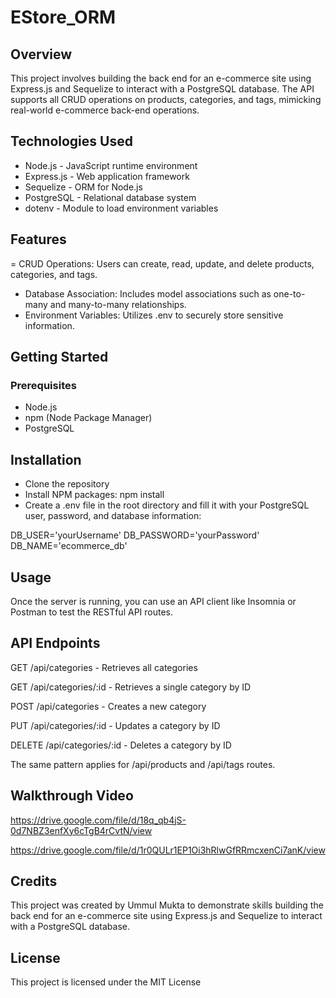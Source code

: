 # EStore_ORM
## Overview
This project involves building the back end for an e-commerce site using Express.js and Sequelize to interact with a PostgreSQL database. The API supports all CRUD operations on products, categories, and tags, mimicking real-world e-commerce back-end operations.

## Technologies Used
- Node.js - JavaScript runtime environment
- Express.js - Web application framework
- Sequelize - ORM for Node.js
- PostgreSQL - Relational database system
- dotenv - Module to load environment variables
## Features
= CRUD Operations: Users can create, read, update, and delete products, categories, and tags.
- Database Association: Includes model associations such as one-to-many and many-to-many relationships.
- Environment Variables: Utilizes .env to securely store sensitive information.
## Getting Started
### Prerequisites
- Node.js
- npm (Node Package Manager)
- PostgreSQL
## Installation
- Clone the repository
- Install NPM packages: npm install
- Create a .env file in the root directory and fill it with your PostgreSQL user, password, and database information:
  
DB_USER='yourUsername'
DB_PASSWORD='yourPassword'
DB_NAME='ecommerce_db'

## Usage
Once the server is running, you can use an API client like Insomnia or Postman to test the RESTful API routes.

## API Endpoints

GET /api/categories - Retrieves all categories

GET /api/categories/:id - Retrieves a single category by ID

POST /api/categories - Creates a new category

PUT /api/categories/:id - Updates a category by ID

DELETE /api/categories/:id - Deletes a category by ID

The same pattern applies for /api/products and /api/tags routes.

## Walkthrough Video

 https://drive.google.com/file/d/18q_qb4jS-0d7NBZ3enfXy6cTgB4rCvtN/view

 https://drive.google.com/file/d/1r0QULr1EP1Oi3hRlwGfRRmcxenCi7anK/view

 
 ## Credits
 
 This project was created by Ummul Mukta to demonstrate skills building the back end for an e-commerce site using Express.js and Sequelize to interact with a PostgreSQL database.
 
## License
This project is licensed under the MIT License

